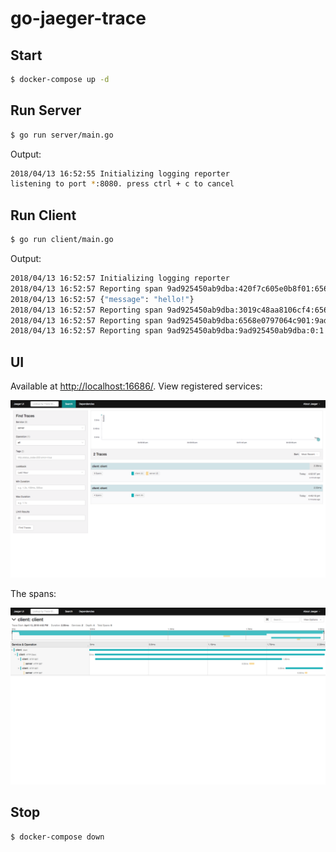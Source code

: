 # go-jaeger-trace

## Start

```bash
$ docker-compose up -d
```

## Run Server

```bash
$ go run server/main.go
```

Output:

```bash
2018/04/13 16:52:55 Initializing logging reporter
listening to port *:8080. press ctrl + c to cancel
```

## Run Client

```bash
$ go run client/main.go
```

Output:

```bash
2018/04/13 16:52:57 Initializing logging reporter
2018/04/13 16:52:57 Reporting span 9ad925450ab9dba:420f7c605e0b8f01:6568e0797064c901:1
2018/04/13 16:52:57 {"message": "hello!"}
2018/04/13 16:52:57 Reporting span 9ad925450ab9dba:3019c48aa8106cf4:6568e0797064c901:1
2018/04/13 16:52:57 Reporting span 9ad925450ab9dba:6568e0797064c901:9ad925450ab9dba:1
2018/04/13 16:52:57 Reporting span 9ad925450ab9dba:9ad925450ab9dba:0:1
```

## UI

Available at [http://localhost:16686/](http://localhost:16686/). View registered services:

![trace](assets/trace.png)

The spans:

![span](assets/span.png)

## Stop

```bash
$ docker-compose down
```